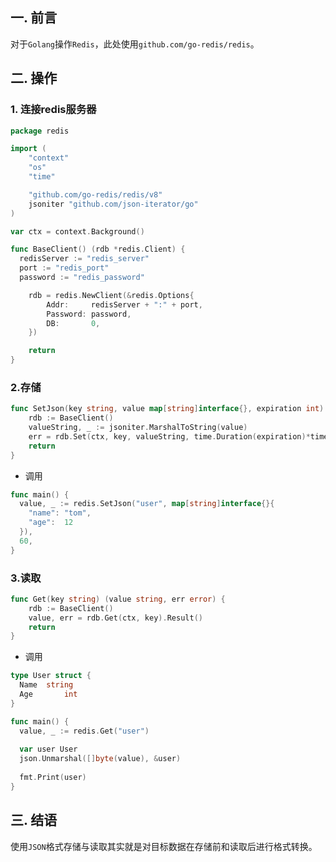 ## 一. 前言

对于`Golang`操作`Redis`，此处使用`github.com/go-redis/redis`。



## 二. 操作

### 1. 连接redis服务器

```go
package redis

import (
	"context"
	"os"
	"time"

	"github.com/go-redis/redis/v8"
	jsoniter "github.com/json-iterator/go"
)

var ctx = context.Background()

func BaseClient() (rdb *redis.Client) {
  redisServer := "redis_server"
  port := "redis_port"
  password := "redis_password"

	rdb = redis.NewClient(&redis.Options{
		Addr:     redisServer + ":" + port,
		Password: password,
		DB:       0,
	})

	return
}


```



### 2.存储

```go
func SetJson(key string, value map[string]interface{}, expiration int) (err error) {
	rdb := BaseClient()
	valueString, _ := jsoniter.MarshalToString(value)
	err = rdb.Set(ctx, key, valueString, time.Duration(expiration)*time.Second).Err()
	return
}
```

* 调用

```go
func main() {
  value, _ := redis.SetJson("user", map[string]interface{}{
    "name": "tom",
    "age": 	12
  }),
  60,
}
```



### 3.读取

```go
func Get(key string) (value string, err error) {
	rdb := BaseClient()
	value, err = rdb.Get(ctx, key).Result()
	return
}
```

* 调用

```go
type User struct {
  Name	string
  Age		int
}

func main() {
  value, _ := redis.Get("user")
  
  var user User
  json.Unmarshal([]byte(value), &user)
  
  fmt.Print(user)
}
```



## 三. 结语

使用`JSON`格式存储与读取其实就是对目标数据在存储前和读取后进行格式转换。